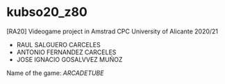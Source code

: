 # kubso20_z80
[RA20] Videogame project in Amstrad CPC University of Alicante 2020/21

* RAUL SALGUERO CARCELES
* ANTONIO FERNANDEZ CARCELES
* JOSE IGNACIO GOSALVVEZ MUÑOZ

Name of the game: *ARCADETUBE*

